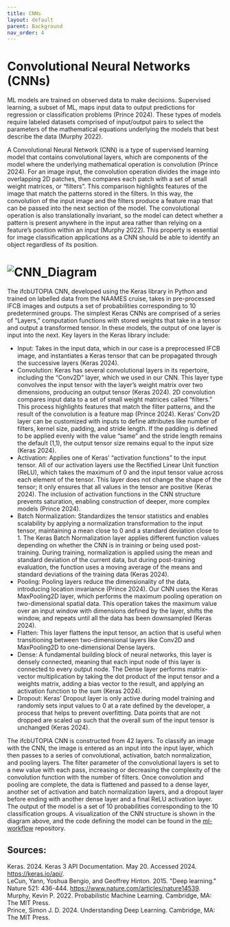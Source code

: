 ```yaml
---
title: CNNs
layout: default
parent: Background
nav_order: 4
---
```


# Convolutional Neural Networks (CNNs)

ML models are trained on observed data to make decisions. Supervised learning, a subset of ML, maps input data to output predictions for regression or classification problems (Prince 2024). These types of models require labeled datasets comprised of input/output pairs to select the parameters of the mathematical equations underlying the models that best describe the data (Murphy 2022). 

A Convolutional Neural Network (CNN) is a type of supervised learning model that contains convolutional layers, which are components of the model where the underlying mathematical operation is convolution (Prince 2024). For an image input, the convolution operation divides the image into overlapping 2D patches, then compares each patch with a set of small weight matrices, or “filters”. This comparison highlights features of the image that match the patterns stored in the filters. In this way, the convolution of the input image and the filters produce a feature map that can be passed into the next section of the model. The convolutional operation is also translationally invariant, so the model can detect whether a pattern is present anywhere in the input area rather than relying on a feature’s position within an input (Murphy 2022). This property is essential for image classification applications as a CNN should be able to identify an object regardless of its position. 

# ![CNN_Diagram](/assets/images/CNN_Structure.png)

The ifcbUTOPIA CNN, developed using the Keras library in Python and trained on labelled data from the NAAMES cruise, takes in pre-processed IFCB images and outputs a set of probabilities corresponding to 10 predetermined groups. The simplest Keras CNNs are comprised of a series of “Layers,” computation functions with stored weights that take in a tensor  and output a transformed tensor. In these models, the output of one layer is input into the next. Key layers in the Keras library include:
-	Input: Takes in the input data, which in our case is a preprocessed IFCB image, and instantiates a Keras tensor that can be propagated through the successive layers (Keras 2024). 
-	Convolution: Keras has several convolutional layers in its repertoire, including  the “Conv2D” layer, which we used in our CNN. This layer type convolves the input tensor with the layer’s weight matrix over two dimensions, producing an output tensor (Keras 2024). 2D convolution compares input data to a set of small weight matrices called “filters.” This process highlights features that match the filter patterns, and the result of the convolution is a feature map (Prince 2024). Keras’ Conv2D layer can be customized with inputs to define attributes like number of filters, kernel size, padding, and stride length. If the padding is defined to be applied evenly with the value “same” and the stride length remains the default (1,1), the output tensor size remains equal to the input size (Keras 2024). 
-	Activation: Applies one of Keras’ “activation functions” to the input tensor. All of our activation layers use the Rectified Linear Unit function (ReLU), which takes the maximum of 0 and the input tensor value across each element of the tensor. This layer does not change the shape of the tensor; it only ensures that all values in the tensor are positive (Keras 2024). The inclusion of activation functions in the CNN structure prevents  saturation, enabling construction of deeper, more complex models (Prince 2024).
-	Batch Normalization: Standardizes the tensor statistics and enables scalability by applying a normalization transformation to the input tensor, maintaining a mean close to 0 and a standard deviation close to 1. The Keras Batch Normalization layer applies different function values depending on whether the CNN is in training or being used post-training. During training, normalization is applied using the mean and standard deviation of the current data, but during post-training evaluation, the function uses a moving average of the means and standard deviations of the training data (Keras 2024). 
-	Pooling: Pooling layers reduce the dimensionality of the data, introducing location invariance (Prince 2024). Our CNN uses the Keras MaxPooling2D layer, which performs the maximum pooling operation on two-dimensional spatial data. This operation takes the maximum value over an input window with dimensions defined by the layer, shifts the window, and repeats until all the data has been downsampled (Keras 2024). 
-	Flatten: This layer flattens the input tensor, an action that is useful when transitioning between two-dimensional layers like Conv2D and MaxPooling2D to one-dimensional Dense layers. 
-	Dense: A fundamental building block of neural networks, this layer is densely connected, meaning that each input node of this layer is connected to every output node. The Dense layer performs matrix-vector multiplication by taking the dot product of the input tensor and a weights matrix, adding a bias vector to the result, and applying an activation function to the sum (Keras 2024).
-	Dropout: Keras’ Dropout layer is only active during model training and randomly sets input values to 0 at a rate defined by the developer, a process that helps to prevent overfitting. Data points that are not dropped are scaled up such that the overall sum of the input tensor is unchanged (Keras 2024).  

The ifcbUTOPIA CNN is constructed from 42 layers. To classify an image with the CNN, the image is entered as an input into the input layer, which then passes to a series of convolutional, activation, batch normalization, and pooling layers. The filter parameter of the convolutional layers is set to a new value with each pass, increasing or decreasing the complexity of the convolution function with the number of filters. Once convolution and pooling are complete, the data is flattened and passed to a dense layer, another set of activation and batch normalization layers, and a dropout layer before ending with another dense layer and a final ReLU activation layer. The output of the model is a set of 10 probabilities corresponding to the 10 classification groups. A visualization of the CNN structure is shown in the diagram above, and the code defining the model can be found in the [ml-workflow](https://github.com/ifcb-utopia/ml-workflow) repository.


## Sources:  

Keras. 2024. Keras 3 API Documentation. May 20. Accessed 2024. https://keras.io/api/.  
LeCun, Yann, Yoshua Bengio, and Geoffrey Hinton. 2015. "Deep learning." Nature 521: 436-444. https://www.nature.com/articles/nature14539.  
Murphy, Kevin P. 2022. Probabilistic Machine Learning. Cambridge, MA: The MIT Press.  
Prince, Simon J. D. 2024. Understanding Deep Learning. Cambridge, MA: The MIT Press.
